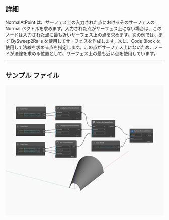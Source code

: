 ## 詳細
NormalAtPoint は、サーフェス上の入力された点におけるそのサーフェスの Normal ベクトルを求めます。入力された点がサーフェス上にない場合は、このノードは入力された点に最も近いサーフェス上の点を求めます。次の例では、まず BySweep2Rails を使用してサーフェスを作成します。次に、Code Block を使用して法線を求める点を指定します。この点がサーフェス上にないため、ノードが法線を求める位置として、サーフェス上の最も近い点を使用しています。
___
## サンプル ファイル

![NormalAtPoint](./Autodesk.DesignScript.Geometry.Surface.NormalAtPoint_img.jpg)

